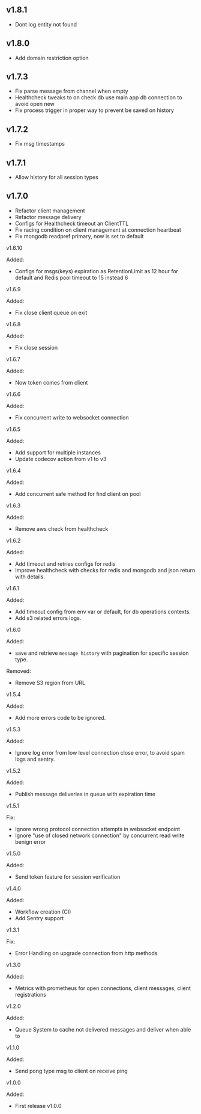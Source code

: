 v1.8.1
----------
 * Dont log entity not found

v1.8.0
----------
 * Add domain restriction option

v1.7.3
----------
 * Fix parse message from channel when empty
 * Healthcheck tweaks to on check db use main app db connection to avoid open new
 * Fix process trigger in proper way to prevent be saved on history

v1.7.2
----------
 * Fix msg timestamps

v1.7.1
----------
 * Allow history for all session types

v1.7.0
----------
 * Refactor client management
 * Refactor message delivery
 * Configs for Healthcheck timeout an ClientTTL
 * Fix racing condition on client management at connection heartbeat
 * Fix mongodb readpref primary, now is set to default

v1.6.10

Added:
- Configs for msgs(keys) expiration as RetentionLimit as 12 hour for default and Redis pool timeout to 15 instead 6

v1.6.9

Added:
- Fix close client queue on exit

v1.6.8

Added:
- Fix close session

v1.6.7

Added:
- Now token comes from client

v1.6.6

Added:
- Fix concurrent write to websocket connection

v1.6.5

Added:
- Add support for multiple instances
- Update codecov action from v1 to v3

v1.6.4

Added:
- Add concurrent safe method for find client on pool

v1.6.3

Added:
- Remove aws check from healthcheck

v1.6.2

Added:
- Add timeout and retries configs for redis
- Improve healthcheck with checks for redis and mongodb and json return with details.

v1.6.1

Added:
- Add timeout config from env var or default, for db operations contexts.
- Add s3 related errors logs.

v1.6.0

Added:
- save and retrieve `message history` with pagination for specific session type.

Removed:
- Remove S3 region from URL

v1.5.4

Added:
- Add more errors code to be ignored.

v1.5.3

Added:
- Ignore log error from low level connection close error, to avoid spam logs and sentry.

v1.5.2

Added:
- Publish message deliveries in queue with expiration time

v1.5.1

Fix:
- Ignore wrong protocol connection  attempts in websocket endpoint
- Ignore "use of closed network connection" by concurrent read write benign error
  
v1.5.0

Added:
- Send token feature for session verification

v1.4.0

Added:
- Workflow creation (CI)
- Add Sentry support

v1.3.1

Fix:
- Error Handling on upgrade connection from http methods

v1.3.0

Added:
- Metrics with prometheus for open connections, client messages, client registrations

v1.2.0

Added:
- Queue System to cache not delivered messages and deliver when able to

v1.1.0

Added:
- Send pong type msg to client on receive ping 

v1.0.0

Added:
- First release v1.0.0

